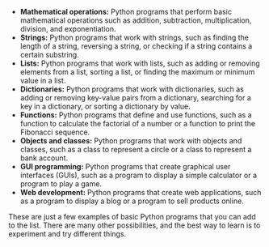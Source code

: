 
* **Mathematical operations:** Python programs that perform basic mathematical operations such as addition, subtraction, multiplication, division, and exponentiation.
* **Strings:** Python programs that work with strings, such as finding the length of a string, reversing a string, or checking if a string contains a certain substring.
* **Lists:** Python programs that work with lists, such as adding or removing elements from a list, sorting a list, or finding the maximum or minimum value in a list.
* **Dictionaries:** Python programs that work with dictionaries, such as adding or removing key-value pairs from a dictionary, searching for a key in a dictionary, or sorting a dictionary by value.
* **Functions:** Python programs that define and use functions, such as a function to calculate the factorial of a number or a function to print the Fibonacci sequence.
* **Objects and classes:** Python programs that work with objects and classes, such as a class to represent a circle or a class to represent a bank account.
* **GUI programming:** Python programs that create graphical user interfaces (GUIs), such as a program to display a simple calculator or a program to play a game.
* **Web development:** Python programs that create web applications, such as a program to display a blog or a program to sell products online.

These are just a few examples of basic Python programs that you can add to the list. There are many other possibilities, and the best way to learn is to experiment and try different things.